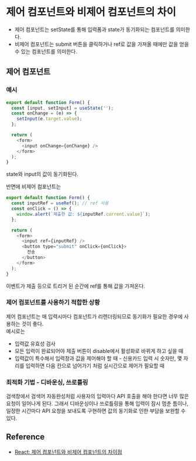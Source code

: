 # 제어 컴포넌트와 비제어 컴포넌트의 차이

- 제어 컴포넌트는 setState를 통해 입력폼과 state가 동기화되는 컴포넌트를 의미한다.
- 비제어 컴포넌트는 submit 버튼을 클릭하거나 ref로 값을 가져올 때에만 값을 얻을 수 있는 컴포넌트를 의미한다.

## 제어 컴포넌트

### 예시

```js
export default function Form() {
  const [input, setInput] = useState('');
  const onChange = (e) => {
    setInput(e.target.value);
  };

  return (
    <form>
      <input onChange={onChange} />
    </form>
  );
}
```

state와 input의 값이 동기화된다.

반면에 비제어 컴포넌트는

```js
export default function Form() {
  const inputRef = useRef(); // ref 사용
  const onClick = () => {
    window.alert(`제출한 값: ${inputRef.current.value}`);
  };

  return (
    <form>
      <input ref={inputRef} />
      <button type="submit" onClick={onClick}>
        전송
      </button>
    </form>
  );
}
```

이벤트가 제출 등으로 트리거 된 순간에 ref를 통해 값을 가져온다.

### 제어 컴포넌트를 사용하기 적합한 상황

제어 컴포넌트는 매 입력시마다 컴포넌트가 리렌더링되므로 동기화가 필요한 경우에 사용하는 것이 좋다.  
예시로는

- 입력값 유효성 검사
- 모든 입력이 완료되어야 제출 버튼이 disable에서 활성화로 바뀌게 하고 싶을 때
- 입력값이 특수해서 입력창과 값을 제어해야 할 때 - 신용카드 입력 시 숫자만, 몇 자리를 입력하면 다음 칸으로 넘어가기 처럼 실시간으로 제어가 필요할 때

### 최적화 기법 - 디바운싱, 쓰로틀링

검색창에서 검색어 자동완성처럼 사용자의 입력마다 API 호출을 해야 한다면 너무 많은 요청이 일어나게 된다.
그래서 디바운싱이나 쓰로틀링을 통해 입력이 잠시 멈춘 틈이나, 일정한 시간마다 API 요청을 보내도록 구현하면 값의 동기화로 인한 부담을 보완할 수 있다.

## Reference

- [React: 제어 컴포넌트와 비제어 컴포넌트의 차이점](https://velog.io/@yukyung/React-%EC%A0%9C%EC%96%B4-%EC%BB%B4%ED%8F%AC%EB%84%8C%ED%8A%B8%EC%99%80-%EB%B9%84%EC%A0%9C%EC%96%B4-%EC%BB%B4%ED%8F%AC%EB%84%8C%ED%8A%B8%EC%9D%98-%EC%B0%A8%EC%9D%B4%EC%A0%90-%ED%86%BA%EC%95%84%EB%B3%B4%EA%B8%B0)
